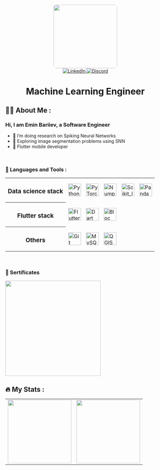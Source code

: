 <div id="header" align="center">
  <img style="border-radius: 4%" src="https://media.giphy.com/media/zoPwopKFU8EcYgN3Zz/giphy.gif" width="200"/>
  
  <div id="badges">
    <a href="https://www.linkedin.com/in/emin-bariev-8a176321a/">
      <img src="https://img.shields.io/badge/LinkedIn-blue?style=for-the-badge&logo=linkedin&logoColor=white" alt="LinkedIn"/>
    </a>
    <a href="https://discordapp.com/users/692331725467943003">
      <img src="https://img.shields.io/badge/Discord-blueviolet?style=for-the-badge&logo=discord&logoColor=white" alt="Discord"/>
    </a>
  </div>
  <img src="https://komarev.com/ghpvc/?username=eminjosephson&style=flat&color=brightgreen" alt=""/>
  <h1>
    <p>Machine Learning Engineer</p>
  </h1>
</div>


## 👨‍💻 About Me :
### Hi, I am Emin Bariiev, a Software Engineer

- 🔭 I’m doing research on Spiking Neural Networks
- 🌱 Exploring image segmentation problems using SNN
- 📱 Flutter mobile developer

<br>

### 🔨 Languages and Tools :

<table>
    <tr>
        <th>
            <h3>Data science stack</h3>
        </th>
        <td> 
            <img src="https://cdn.jsdelivr.net/gh/devicons/devicon/icons/python/python-original.svg" title="Python" alt="Python" width="40" height="40"/>
        </td>
        <td>
            <img src="https://cdn.jsdelivr.net/gh/devicons/devicon/icons/pytorch/pytorch-original.svg" title="PyTorch" alt="PyTorch" width="40" height="40"/>
        </td>
        <td>
            <img src="https://cdn.jsdelivr.net/gh/devicons/devicon/icons/numpy/numpy-original.svg" title="Numpy" alt="Numpy" height="40" width="40"/>
        </td>
        <td>
            <img src="https://upload.wikimedia.org/wikipedia/commons/thumb/0/05/Scikit_learn_logo_small.svg/1200px-Scikit_learn_logo_small.svg.png" title="Scikit_learn" alt="Scikit_learn" height="40"/>
        </td>
        <td>
            <img src="https://cdn.jsdelivr.net/gh/devicons/devicon/icons/pandas/pandas-original.svg" title="Pandas" alt="Pandas" height="40"/>
        </td>
    </tr>
    <tr>
        <th>
            <h3>Flutter stack</h3>
        </th>
        <td>
            <img src="https://cdn.jsdelivr.net/gh/devicons/devicon/icons/flutter/flutter-original.svg" title="Flutter" alt="Flutter" width="40" height="40"/>
        </td>
        <td> 
            <img src="https://cdn.jsdelivr.net/gh/devicons/devicon/icons/dart/dart-original.svg" title="Dart" alt="Dart" width="40" height="40"/>
        </td>
        <td> 
            <img src="https://psv4.userapi.com/c235031/u144299784/docs/d43/913b7fb47687/image_1.png?extra=bas_7mhPbRa7JN3K75AzP6n9Sp1gI_Wxr7B4GOVREMGOk-5IZHuiqQOy6Z1pbf-edE05ESDBH8rzjK6m280xG-zvblsxqqe-H4yEO6bYBaDpwRiTr24xj0mKHsGaWAzRjX_dmqsqseTx6t_ZELA4b0XX" title="Bloc" alt="Bloc" height="40"/>
        </td>
    </tr>
    <tr>
        <th>
            <h3>Others</h3>
        </th>
        <td>
            <img src="https://cdn.jsdelivr.net/gh/devicons/devicon/icons/git/git-plain.svg" title="Git" alt="Git" width="40" height="40"/>
        </td>
        <td>
            <img src="https://pngimg.com/uploads/mysql/mysql_PNG4.png" title="MySQL" alt="MySQL" width="40" height="40"/>
        </td>
         <td>
            <img src="https://kartoza.com/media/uploads/product/.thumbnails/qgis-icon_big300x300.png/qgis-icon_big300x300-0x300.png" title="QGIS" alt="QGIS" width="40" height="40"/>
        </td>
    </tr>
</table>

<br>

### 🔖 Sertificates
<a href="https://www.coursera.org/account/accomplishments/verify/9NTGPUKMJQXJ">
    <img src="https://psv4.vkuseraudio.net/s/v1/d/RfCuW5UZte8Tgup166rvUtQOFuB8u6GWA4OJb5CD2M8zF1klO2N_6MDLGB55Nm7o5elScXlcDf5nGv8Yo9tgeSOgTf6mHqP64ZL8JScqdJF8wFVbwFzD2w/couseracoatofarms.png" height=300/>
</a>

<br>

## 🔥 My Stats :
<table>
    <tr valign=top>
        <td style="border: none!important;">
            <a href="https://github.com/eminjosephson"> <img src="https://github-readme-stats.vercel.app/api?username=EMINBARI&show_icons=true&theme=tokyonight" height=200> </a>
        </td>
        <td style="border: none!important;">
            <a href="https://github.com/eminjosephson"><img src="https://github-readme-stats.vercel.app/api/top-langs/?username=EMINBARI&layout=compact&theme=tokyonight" height=200> </a>
        </td>
    </tr>
</table>
